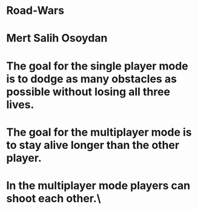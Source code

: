 # Road-Wars
# Mert Salih Osoydan
# The goal for the single player mode is to dodge as many obstacles as possible without losing all three lives.
# The goal for the multiplayer mode is to stay alive longer than the other player.
# In the multiplayer mode players can shoot each other.\
